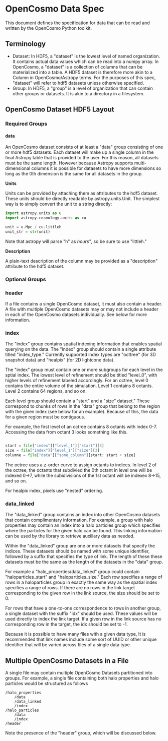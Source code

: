  # OpenCosmo Data Spec

This document defines the specification for data that can be read and written by the OpenCosmo Python toolkit.


## Terminology

- Dataset: In HDF5, a "dataset" is the lowest level of named organization. It contains actual data values which can be read into a numpy array. In OpenCosmo, a "dataset" is a collection of columns that can be materialized into a table. A HDF5 dataset is therefore more akin to a Column in OpenCosmo/Astropy terms. For the purposes of this spec, "dataset" will refer to hdf5 datasets unless otherwise specified.
- Group: In HDF5, a "group" is a level of organization that can contain other groups or datasets. It is akin to a directory in a filesystem.


## OpenCosmo Dataset HDF5 Layout

### Required Groups

#### data

An OpenCosmo dataset consists of at least a "data" group consisting of one or more hdf5 datasets. Each dataset will make up a single column in the final Astropy table that is provided to the user. For this reason, all datasets must be the same length. However because Astropy supports multi-dimensional columns it is possible for datasets to have more dimensions so long as the 0th dimension is the same for all datasets in the group.

**Units**

Units can be provided by attaching them as attributes to the hdf5 dataset. These units should be directly readable by astropy.units.Unit. The simplest way is to simply convert the unit to a string directly:

```python
import astropy.units as u
import astropy.cosmology.units as cu

unit = u.Mpc / cu.littleh
unit_str = str(unit)

```
Note that astropy will parse "h" as *hours"*, so be sure to use "littleh."

**Description**

A plain-text description of the column may be provided as a "description" attribute to the hdf5 dataset.

### Optional Groups

### header

If a file contains a single OpenCosmo dataset, it must also contain a header. A file with multiple OpenCosmo datasets may or may not include a header in each of the OpenCosmo datasets individually. See below for more information.

### index

The "index" group contains spatial indexing information that enables spatial querying on the data. The "index" group should contain a single attribute titled "index_type." Currently supported index types are "octtree" (for 3D snapshot data) and "healpix" (for 2D lightcone data).

The "index" group must contain one or more subgroups for each level in the sptial index. The lowest level of refinement should be titled "level_0", with higher levels of refinement labeled accordingly. For an octree, level 0 contains the entire volume of the simulation. Level 1 contains 8 octants. Level 2 contains 64 regions, and so on.

Each level group should contain a "start" and a "size" dataset." These correspond to chunks of rows in the "data" group that belong to the region with the given index (see below for an example). Because of this, the data for a given region must be contiguous.

For example, the first level of an octree contains 8 octants with index 0-7. Accessing the data from octant 3 looks something like this.

```python

start = file["index"]["level_1"]["start"][3]
size = file["index"]["level_1"]["size"][3]
columne = file["data"]["some_column"][start: start + size]
```

The octree uses a z-order curve to assign octants to indices. In level 2 of the octree, the octants that subdivied the 0th octant in level one will be indexed 0->7, while the subidivisions of the 1st octant will be indexex 8->15, and so on.

For healpix index, pixels use "nested" ordering.

### data_linked

The "data_linked" group contains an index into other OpenCosmo datasets that contain complimentary information. For example, a group with halo properties may contain an index into a halo particles group which specifies where the particles for the given halo can be found. This linking information can be used by the library to retrieve auxillary data as needed.

Within the "data_linked" group are one or more datasets that specify the indices. These datasets should be named with some unique identifier, followed by a suffix that specifies the type of link. The length of these these datasets must be the same as the length of the datasets in the "data" group. 

For example a "halo_properties/data_linked" group could contain "haloparticles_start" and "haloparticles_size." Each row specifies a range of rows in a haloparticles group in exactly the same way as the spatial index specifies a range of rows. If there are no rows in the link target corresponding to the given row in the link source, the size should be set to 0.

For rows that have a one-to-one correspondence to rows in another group, a single dataset with the suffix "idx" should be used. These values will be used directly to index the link target. If a given row in the link source has no corresponding row in the target, the idx should be set to -1.

Because it is possible to have many files with a given data type, It is recommended that link names include some sort of UUID or other unique identifier that will be varied across files of a single data type.


## Multiple OpenCosmo Datasets in a File

A single file may contain multiple OpenCosmo Datasets partitioned into groups. For example, a single file containing both halo properties and halo particles would be structured as follows

```text
/halo_properties
    /data
    /data_linked
    /index
/halo_particles
    /data
    /index
/header
```

Note the presence of the "header" group, which will be discussed below. 




